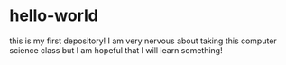 # hello-world
this is my first depository!
I am very nervous about taking this computer science class but I am hopeful that I will learn something!
